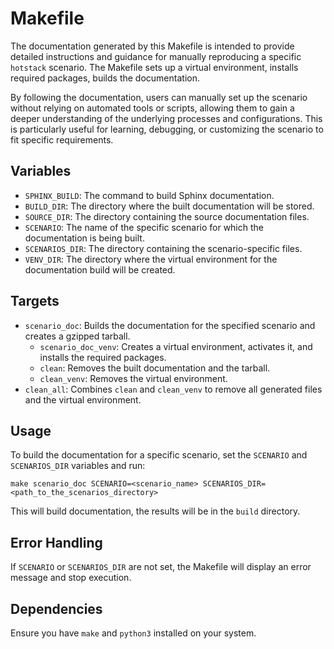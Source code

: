 <!--
// Assisted by watsonx Code Assistant
// Code generated by WCA@IBM in this programming language is not approved for use in IBM product development.
-->
# Makefile

The documentation generated by this Makefile is intended to provide detailed instructions and guidance for manually reproducing a specific  `hotstack` scenario. The Makefile sets up a virtual environment, installs required packages, builds the documentation.

By following the documentation, users can manually set up the scenario without relying on automated tools or scripts, allowing them to gain a deeper understanding of the underlying processes and configurations. This is particularly useful for learning, debugging, or customizing the scenario to fit specific requirements.

## Variables

- `SPHINX_BUILD`: The command to build Sphinx documentation.
- `BUILD_DIR`: The directory where the built documentation will be stored.
- `SOURCE_DIR`: The directory containing the source documentation files.
- `SCENARIO`: The name of the specific scenario for which the documentation is being built.
- `SCENARIOS_DIR`: The directory containing the scenario-specific files.
- `VENV_DIR`: The directory where the virtual environment for the documentation build will be created.

## Targets

- `scenario_doc`: Builds the documentation for the specified scenario and creates a gzipped tarball.
  - `scenario_doc_venv`: Creates a virtual environment, activates it, and installs the required packages.
  - `clean`: Removes the built documentation and the tarball.
  - `clean_venv`: Removes the virtual environment.
- `clean_all`: Combines `clean` and `clean_venv` to remove all generated files and the virtual environment.

## Usage

To build the documentation for a specific scenario, set the `SCENARIO` and `SCENARIOS_DIR` variables and run:

```shell
make scenario_doc SCENARIO=<scenario_name> SCENARIOS_DIR=<path_to_the_scenarios_directory>
```

This will build documentation, the results will be in the `build` directory.

## Error Handling

If `SCENARIO` or `SCENARIOS_DIR` are not set, the Makefile will display an error message and stop execution.

## Dependencies

Ensure you have `make` and `python3` installed on your system.
